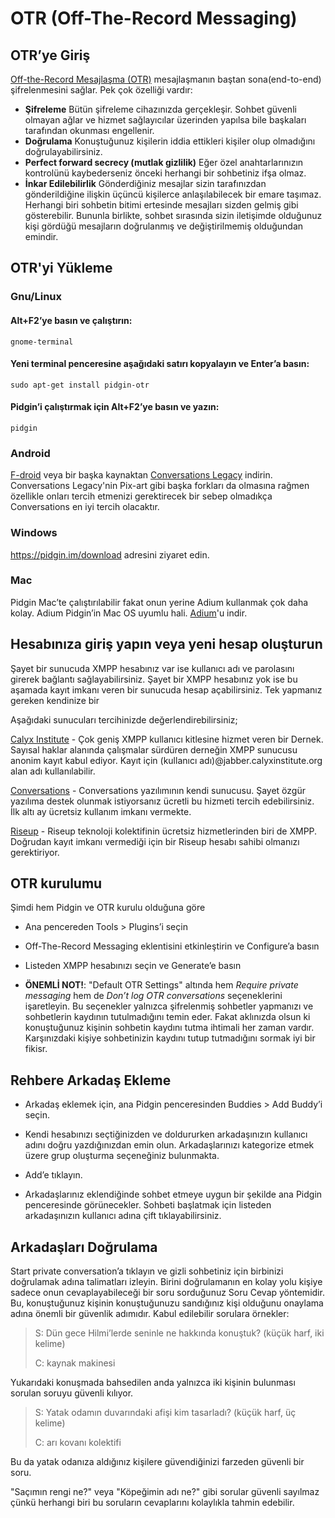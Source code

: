 # OTR (Off-The-Record Messaging)

## OTR’ye Giriş

[Off-the-Record Mesajlaşma (OTR)](https://en.wikipedia.org/wiki/Off-the-Record_Messaging) mesajlaşmanın baştan sona(end-to-end) şifrelenmesini sağlar. Pek çok özelliği vardır:

* __Şifreleme__ Bütün şifreleme cihazınızda gerçekleşir. Sohbet güvenli olmayan ağlar ve hizmet sağlayıcılar üzerinden yapılsa bile başkaları tarafından okunması engellenir.
* __Doğrulama__ Konuştuğunuz kişilerin iddia ettikleri kişiler olup olmadığını doğrulayabilirsiniz.
* __Perfect forward secrecy (mutlak gizlilik)__ Eğer özel anahtarlarınızın kontrolünü kaybederseniz önceki herhangi bir sohbetiniz ifşa olmaz. 
* __İnkar Edilebilirlik__ Gönderdiğiniz mesajlar sizin tarafınızdan gönderildiğine ilişkin üçüncü kişilerce anlaşılabilecek bir emare taşımaz. Herhangi biri sohbetin bitimi ertesinde mesajları sizden gelmiş gibi gösterebilir. Bununla birlikte, sohbet sırasında sizin iletişimde olduğunuz kişi gördüğü mesajların doğrulanmış ve değiştirilmemiş olduğundan emindir.

## OTR'yi Yükleme

### Gnu/Linux

#### Alt+F2’ye basın ve çalıştırın:
`gnome-terminal`
#### Yeni terminal penceresine aşağıdaki satırı kopyalayın ve Enter’a basın:
`sudo apt-get install pidgin-otr`
#### Pidgin’i çalıştırmak için Alt+F2’ye basın ve yazın:
`pidgin`

### Android

[F-droid](https://f-droid.org/) veya bir başka kaynaktan [Conversations Legacy](https://conversations.im/) indirin. Conversations Legacy'nin Pix-art gibi başka forkları da olmasına rağmen özellikle onları tercih etmenizi gerektirecek bir sebep olmadıkça Conversations en iyi tercih olacaktır.

### Windows

<https://pidgin.im/download> adresini ziyaret edin.

### Mac

Pidgin Mac’te çalıştırılabilir fakat onun yerine Adium kullanmak çok daha kolay. Adium Pidgin’in Mac OS uyumlu hali. [Adium](https://adium.im)'u indir.

## Hesabınıza giriş yapın veya yeni hesap oluşturun

Şayet bir sunucuda XMPP hesabınız var ise kullanıcı adı ve parolasını girerek bağlantı sağlayabilirsiniz. Şayet bir XMPP hesabınız yok ise bu aşamada kayıt imkanı veren bir sunucuda hesap açabilirsiniz. Tek yapmanız gereken kendinize bir

Aşağıdaki sunucuları tercihinizde değerlendirebilirsiniz;

[Calyx Institute](https://www.calyxinstitute.org/) - Çok geniş XMPP kullanıcı kitlesine hizmet veren bir Dernek. Sayısal haklar alanında çalışmalar sürdüren derneğin XMPP sunucusu anonim kayıt kabul ediyor.
Kayıt için (kullanıcı adı)@jabber.calyxinstitute.org alan adı kullanılabilir.

[Conversations](https://conversations.im/#xmpp) - Conversations yazılımının kendi sunucusu. Şayet özgür yazılıma destek olunmak istiyorsanız ücretli bu hizmeti tercih edebilirsiniz. İlk altı ay ücretsiz kullanım imkanı vermekte.

[Riseup](https://www.riseup.net) - Riseup teknoloji kolektifinin ücretsiz hizmetlerinden biri de XMPP. Doğrudan kayıt imkanı vermediği için bir Riseup hesabı sahibi olmanızı gerektiriyor.


## OTR kurulumu

Şimdi hem Pidgin ve OTR kurulu olduğuna göre

* Ana pencereden Tools > Plugins’i seçin

* Off-The-Record Messaging eklentisini etkinleştirin ve Configure’a basın

* Listeden XMPP hesabınızı seçin ve Generate’e basın

* __ÖNEMLİ NOT!__: "Default OTR Settings" altında hem *Require private messaging* hem de *Don’t log OTR conversations* seçeneklerini işaretleyin. Bu seçenekler yalnızca şifrelenmiş sohbetler yapmanızı ve sohbetlerin kaydının tutulmadığını temin eder. Fakat aklınızda olsun ki konuştuğunuz kişinin sohbetin kaydını tutma ihtimali her zaman vardır. Karşınızdaki kişiye sohbetinizin kaydını tutup tutmadığını sormak iyi bir fikisr.

## Rehbere Arkadaş Ekleme

* Arkadaş eklemek için, ana Pidgin penceresinden Buddies > Add Buddy’i seçin.

* Kendi hesabınızı seçtiğinizden ve doldururken arkadaşınızın kullanıcı adını doğru yazdığınızdan emin olun. Arkadaşlarınızı kategorize etmek üzere grup oluşturma seçeneğiniz bulunmakta.

* Add’e tıklayın.

* Arkadaşlarınız eklendiğinde sohbet etmeye uygun bir şekilde ana Pidgin penceresinde görünecekler. Sohbeti başlatmak için listeden arkadaşınızın kullanıcı adına çift tıklayabilirsiniz.

## Arkadaşları Doğrulama

Start private conversation’a tıklayın ve gizli sohbetiniz için birbinizi doğrulamak adına talimatları izleyin. Birini doğrulamanın en kolay yolu kişiye sadece onun cevaplayabileceği bir soru sorduğunuz Soru Cevap yöntemidir. Bu, konuştuğunuz kişinin konuştuğunuzu sandığınız kişi olduğunu onaylama adına önemli bir güvenlik adımıdır. Kabul edilebilir sorulara örnekler:

> S: Dün gece Hilmi’lerde seninle ne hakkında konuştuk? (küçük harf, iki kelime)
>
> C: kaynak makinesi

Yukarıdaki konuşmada bahsedilen anda yalnızca iki kişinin bulunması sorulan soruyu güvenli kılıyor.

> S: Yatak odamın duvarındaki afişi kim tasarladı? (küçük harf, üç kelime)
>
> C: arı kovanı kolektifi

Bu da yatak odanıza aldığınız kişilere güvendiğinizi farzeden güvenli bir soru.

"Saçımın rengi ne?" veya "Köpeğimin adı ne?" gibi sorular güvenli sayılmaz çünkü herhangi biri bu soruların cevaplarını kolaylıkla tahmin edebilir.

